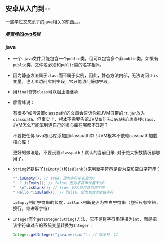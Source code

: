 ## 安卓从入门到--

一些学过又忘记了的java相关的东西。。。

##### [廖雪峰的java教程](https://www.liaoxuefeng.com/wiki/1252599548343744)

### java

- 一个`.java`文件只能包含一个`public`类，但可以包含多个非`public`类。如果有`public`类，文件名必须和`public`类的名字相同。

- 因为静态方法属于`class`而不属于实例，因此，静态方法内部，无法访问`this`变量，也无法访问实例字段，它只能访问静态字段。

- 用`final`修饰`class`可以阻止被继承

- 廖雪峰说：

    有很多“如何设置classpath”的文章会告诉你把JVM自带的`rt.jar`放入`classpath`，但事实上，根本不需要告诉JVM如何去Java核心库查找`class`，JVM怎么可能笨到连自己的核心库在哪都不知道？

    不要把任何Java核心库添加到classpath中！JVM根本不依赖classpath加载核心库！

    更好的做法是，不要设置`classpath`！默认的当前目录`.`对于绝大多数情况都够用了。

- `String`还提供了`isEmpty()`和`isBlank()`来判断字符串是否为空和空白字符串：

    ```java
    "".isEmpty(); // true，因为字符串长度为0
    "  ".isEmpty(); // false，因为字符串长度不为0
    "  \n".isBlank(); // true，因为只包含空白字符
    " Hello ".isBlank(); // false，因为包含非空白字符
    ```

    `isEmpty`判断字符串的长度，`isBlank`判断是否为空白字符串（包括只有空格，换行，缩进等字符）

- `Integer`有个`getInteger(String)`方法，它不是将字符串转换为`int`，而是把该字符串对应的系统变量转换为`Integer`：

    ```java
    Integer.getInteger("java.version"); // 版本号，11
    ```

    